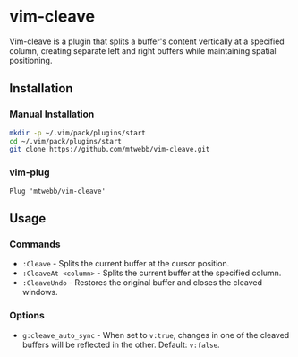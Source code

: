 # vim-cleave

Vim-cleave is a plugin that splits a buffer's content vertically at a specified column, creating separate left and right buffers while maintaining spatial positioning.

## Installation

### Manual Installation

```bash
mkdir -p ~/.vim/pack/plugins/start
cd ~/.vim/pack/plugins/start
git clone https://github.com/mtwebb/vim-cleave.git
```

### vim-plug

```vim
Plug 'mtwebb/vim-cleave'
```

## Usage

### Commands

*   `:Cleave` - Splits the current buffer at the cursor position.
*   `:CleaveAt <column>` - Splits the current buffer at the specified column.
*   `:CleaveUndo` - Restores the original buffer and closes the cleaved windows.

### Options

*   `g:cleave_auto_sync` - When set to `v:true`, changes in one of the cleaved buffers will be reflected in the other. Default: `v:false`.
